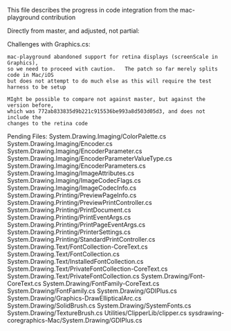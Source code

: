 This file describes the progress in code integration from the mac-playground contribution

Directly from master, and adjusted, not partial:

Challenges with Graphics.cs:

	mac-playground abandoned support for retina displays (screenScale in Graphics),
	so we need to proceed with caution.   The patch so far merely splits code in Mac/iOS
	but does not attempt to do much else as this will require the test harness to be setup

	MIght be possible to compare not against master, but against the version before,
	which was 772ab833835d9b221c915536be993a8d503d05d3, and does not include the 
	changes to the retina code

Pending Files:
System.Drawing.Imaging/ColorPalette.cs
System.Drawing.Imaging/Encoder.cs
System.Drawing.Imaging/EncoderParameter.cs
System.Drawing.Imaging/EncoderParameterValueType.cs
System.Drawing.Imaging/EncoderParameters.cs
System.Drawing.Imaging/ImageAttributes.cs
System.Drawing.Imaging/ImageCodecFlags.cs
System.Drawing.Imaging/ImageCodecInfo.cs
System.Drawing.Printing/PreviewPageInfo.cs
System.Drawing.Printing/PreviewPrintController.cs
System.Drawing.Printing/PrintDocument.cs
System.Drawing.Printing/PrintEventArgs.cs
System.Drawing.Printing/PrintPageEventArgs.cs
System.Drawing.Printing/PrinterSettings.cs
System.Drawing.Printing/StandardPrintController.cs
System.Drawing.Text/FontCollection-CoreText.cs
System.Drawing.Text/FontCollection.cs
System.Drawing.Text/InstalledFontCollection.cs
System.Drawing.Text/PrivateFontCollection-CoreText.cs
System.Drawing.Text/PrivateFontCollection.cs
System.Drawing/Font-CoreText.cs
System.Drawing/FontFamily-CoreText.cs
System.Drawing/FontFamily.cs
System.Drawing/GDIPlus.cs
System.Drawing/Graphics-DrawEllipticalArc.cs
System.Drawing/SolidBrush.cs
System.Drawing/SystemFonts.cs
System.Drawing/TextureBrush.cs
Utilities/ClipperLib/clipper.cs
sysdrawing-coregraphics-Mac/System.Drawing/GDIPlus.cs
